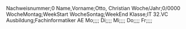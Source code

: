 Nachweisnummer;0Name,Vorname;Otto, ChristianWoche/Jahr;0/0000WocheMontag;WeekStartWocheSontag;WeekEndKlasse;IT 32.VCAusbildung;Fachinformatiker AEMo;;;;Di;;;;Mi;;;;Do;;;;Fr;;;;